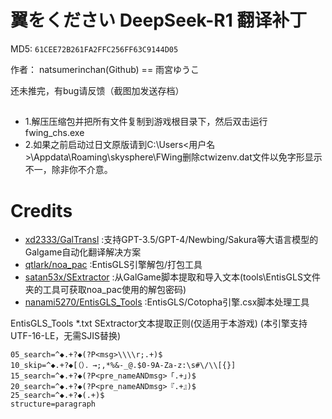# 翼をください DeepSeek-R1 翻译补丁

MD5: `61CEE72B261FA2FFC256FF63C9144D05`

作者： natsumerinchan(Github) == 雨宮ゆうこ

还未推完，有bug请反馈（截图加发送存档）

## 
- 1.解压压缩包并把所有文件复制到游戏根目录下，然后双击运行fwing_chs.exe
- 2.如果之前启动过日文原版请到C:\Users\<用户名>\Appdata\Roaming\skysphere\FWing删除ctwizenv.dat文件以免字形显示不一，除非你不介意。

# Credits

- [xd2333/GalTransl](https://github.com/xd2333/GalTransl.git) :支持GPT-3.5/GPT-4/Newbing/Sakura等大语言模型的Galgame自动化翻译解决方案
- [qtlark/noa_pac](https://github.com/qtlark/noa_pac.git) :EntisGLS引擎解包/打包工具
- [satan53x/SExtractor](https://github.com/satan53x/SExtractor.git) :从GalGame脚本提取和导入文本(tools\EntisGLS文件夹的工具可获取noa_pac使用的解包密码)
- [nanami5270/EntisGLS_Tools](https://github.com/nanami5270/EntisGLS_Tools.git) :EntisGLS/Cotopha引擎.csx脚本处理工具

EntisGLS_Tools *.txt SExtractor文本提取正则(仅适用于本游戏)
(本引擎支持UTF-16-LE，无需SJIS替换)
```
05_search=^◆.+?◆(?P<msg>\\\\r;.+)$
10_skip=^◆.+?◆[（）．→;,*%&-_@.$0-9A-Za-z:\s#\/\\[{}]
15_search=^◆.+?◆(?P<pre_nameANDmsg>「.+」)$
20_search=^◆.+?◆(?P<pre_nameANDmsg>『.+』)$
25_search=^◆.+?◆(.+)$
structure=paragraph
```
